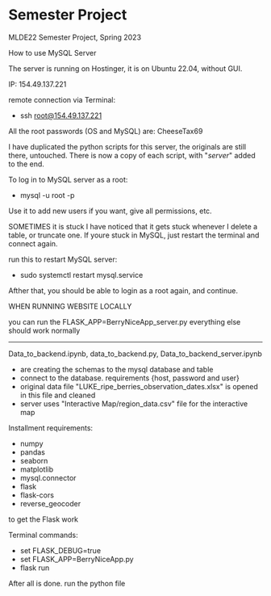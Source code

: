 # Semester Project
 MLDE22 Semester Project, Spring 2023


How to use MySQL Server

The server is running on Hostinger, it is on Ubuntu 22.04, without GUI.

IP: 154.49.137.221

remote connection via Terminal:
- ssh root@154.49.137.221

All the root passwords (OS and MySQL) are: CheeseTax69

I have duplicated the python scripts for this server, the originals are still there, untouched. 
There is now a copy of each script, with "_server_" added to the end.

To log in to MySQL server as a root:
- mysql -u root -p

Use it to add new users if you want, give all permissions, etc.

SOMETIMES it is stuck
I have noticed that it gets stuck whenever I delete a table, or truncate one.
If youre stuck in MySQL, just restart the terminal and connect again.

run this to restart MySQL server:
- sudo systemctl restart mysql.service

Afther that, you should be able to login as a root again, and continue.


WHEN RUNNING WEBSITE LOCALLY

you can run the FLASK_APP=BerryNiceApp_server.py
everything else should work normally

---------------------------------------------------------------------------

Data_to_backend.ipynb, data_to_backend.py, Data_to_backend_server.ipynb
 
- are creating the schemas to the mysql database and table
- connect to the database. requirements {host, password and user}
- original data file "LUKE_ripe_berries_observation_dates.xlsx" is opened in this file and cleaned
- server uses "Interactive Map/region_data.csv" file for the interactive map

Installment requirements:

- numpy
- pandas
- seaborn
- matplotlib
- mysql.connector
- flask
- flask-cors
- reverse_geocoder


to get the Flask work

Terminal commands:

- set FLASK_DEBUG=true
- set FLASK_APP=BerryNiceApp.py
- flask run

After all is done. run the python file
